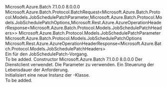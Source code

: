 <Type Name="JobSchedulePatchBatchRequest" FullName="Microsoft.Azure.Batch.Protocol.BatchRequests.JobSchedulePatchBatchRequest">
  <TypeSignature Language="C#" Value="public class JobSchedulePatchBatchRequest : Microsoft.Azure.Batch.Protocol.BatchRequest&lt;Microsoft.Azure.Batch.Protocol.Models.JobSchedulePatchParameter,Microsoft.Azure.Batch.Protocol.Models.JobSchedulePatchOptions,Microsoft.Rest.Azure.AzureOperationHeaderResponse&lt;Microsoft.Azure.Batch.Protocol.Models.JobSchedulePatchHeaders&gt;&gt;" />
  <TypeSignature Language="ILAsm" Value=".class public auto ansi beforefieldinit JobSchedulePatchBatchRequest extends Microsoft.Azure.Batch.Protocol.BatchRequest`3&lt;class Microsoft.Azure.Batch.Protocol.Models.JobSchedulePatchParameter, class Microsoft.Azure.Batch.Protocol.Models.JobSchedulePatchOptions, class Microsoft.Rest.Azure.AzureOperationHeaderResponse`1&lt;class Microsoft.Azure.Batch.Protocol.Models.JobSchedulePatchHeaders&gt;&gt;" />
  <TypeSignature Language="DocId" Value="T:Microsoft.Azure.Batch.Protocol.BatchRequests.JobSchedulePatchBatchRequest" />
  <TypeSignature Language="VB.NET" Value="Public Class JobSchedulePatchBatchRequest&#xA;Inherits BatchRequest(Of JobSchedulePatchParameter, JobSchedulePatchOptions, AzureOperationHeaderResponse(Of JobSchedulePatchHeaders))" />
  <TypeSignature Language="F#" Value="type JobSchedulePatchBatchRequest = class&#xA;    inherit BatchRequest&lt;JobSchedulePatchParameter, JobSchedulePatchOptions, AzureOperationHeaderResponse&lt;JobSchedulePatchHeaders&gt;&gt;" />
  <AssemblyInfo>
    <AssemblyName>Microsoft.Azure.Batch</AssemblyName>
    <AssemblyVersion>7.1.0.0</AssemblyVersion>
    <AssemblyVersion>8.0.0.0</AssemblyVersion>
  </AssemblyInfo>
  <Base>
    <BaseTypeName>Microsoft.Azure.Batch.Protocol.BatchRequest&lt;Microsoft.Azure.Batch.Protocol.Models.JobSchedulePatchParameter,Microsoft.Azure.Batch.Protocol.Models.JobSchedulePatchOptions,Microsoft.Rest.Azure.AzureOperationHeaderResponse&lt;Microsoft.Azure.Batch.Protocol.Models.JobSchedulePatchHeaders&gt;&gt;</BaseTypeName>
    <BaseTypeArguments>
      <BaseTypeArgument TypeParamName="TBody">Microsoft.Azure.Batch.Protocol.Models.JobSchedulePatchParameter</BaseTypeArgument>
      <BaseTypeArgument TypeParamName="TOptions">Microsoft.Azure.Batch.Protocol.Models.JobSchedulePatchOptions</BaseTypeArgument>
      <BaseTypeArgument TypeParamName="TResponse">Microsoft.Rest.Azure.AzureOperationHeaderResponse&lt;Microsoft.Azure.Batch.Protocol.Models.JobSchedulePatchHeaders&gt;</BaseTypeArgument>
    </BaseTypeArguments>
  </Base>
  <Interfaces />
  <Docs>
    <summary>
            Ein <see cref="T:Microsoft.Azure.Batch.Protocol.IBatchRequest" /> für den JobSchedulePatch-Vorgang.
            </summary>
    <remarks>To be added.</remarks>
  </Docs>
  <Members>
    <Member MemberName=".ctor">
      <MemberSignature Language="C#" Value="public JobSchedulePatchBatchRequest (Microsoft.Azure.Batch.Protocol.BatchServiceClient serviceClient, Microsoft.Azure.Batch.Protocol.Models.JobSchedulePatchParameter parameters, System.Threading.CancellationToken cancellationToken);" />
      <MemberSignature Language="ILAsm" Value=".method public hidebysig specialname rtspecialname instance void .ctor(class Microsoft.Azure.Batch.Protocol.BatchServiceClient serviceClient, class Microsoft.Azure.Batch.Protocol.Models.JobSchedulePatchParameter parameters, valuetype System.Threading.CancellationToken cancellationToken) cil managed" />
      <MemberSignature Language="DocId" Value="M:Microsoft.Azure.Batch.Protocol.BatchRequests.JobSchedulePatchBatchRequest.#ctor(Microsoft.Azure.Batch.Protocol.BatchServiceClient,Microsoft.Azure.Batch.Protocol.Models.JobSchedulePatchParameter,System.Threading.CancellationToken)" />
      <MemberSignature Language="F#" Value="new Microsoft.Azure.Batch.Protocol.BatchRequests.JobSchedulePatchBatchRequest : Microsoft.Azure.Batch.Protocol.BatchServiceClient * Microsoft.Azure.Batch.Protocol.Models.JobSchedulePatchParameter * System.Threading.CancellationToken -&gt; Microsoft.Azure.Batch.Protocol.BatchRequests.JobSchedulePatchBatchRequest" Usage="new Microsoft.Azure.Batch.Protocol.BatchRequests.JobSchedulePatchBatchRequest (serviceClient, parameters, cancellationToken)" />
      <MemberType>Constructor</MemberType>
      <AssemblyInfo>
        <AssemblyName>Microsoft.Azure.Batch</AssemblyName>
        <AssemblyVersion>7.1.0.0</AssemblyVersion>
        <AssemblyVersion>8.0.0.0</AssemblyVersion>
      </AssemblyInfo>
      <Parameters>
        <Parameter Name="serviceClient" Type="Microsoft.Azure.Batch.Protocol.BatchServiceClient" />
        <Parameter Name="parameters" Type="Microsoft.Azure.Batch.Protocol.Models.JobSchedulePatchParameter" />
        <Parameter Name="cancellationToken" Type="System.Threading.CancellationToken" />
      </Parameters>
      <Docs>
        <param name="serviceClient">Der Dienstclient verwendet.</param>
        <param name="parameters">Die Parameter zu verwenden.</param>
        <param name="cancellationToken">Ein <see cref="T:System.Threading.CancellationToken" /> Steuerung der Lebensdauer der Anforderung.</param>
        <summary>
            Initialisiert eine neue Instanz der <see cref="T:Microsoft.Azure.Batch.Protocol.BatchRequests.JobSchedulePatchBatchRequest" />-Klasse.
            </summary>
        <remarks>To be added.</remarks>
      </Docs>
    </Member>
  </Members>
</Type>
